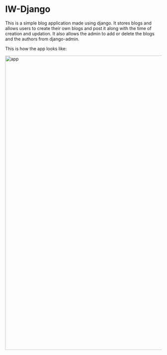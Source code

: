 # IW-Django

This is a simple blog application made using django. It stores blogs and allows users to create their own blogs
and post it along with the time of creation and updation. It also allows the admin to add or delete the blogs 
and the authors from django-admin.

This is how the app looks like:

<img width="943" alt="app" src="https://user-images.githubusercontent.com/35260525/87881646-5c9d6200-ca1a-11ea-9748-a5918f21e127.PNG">
